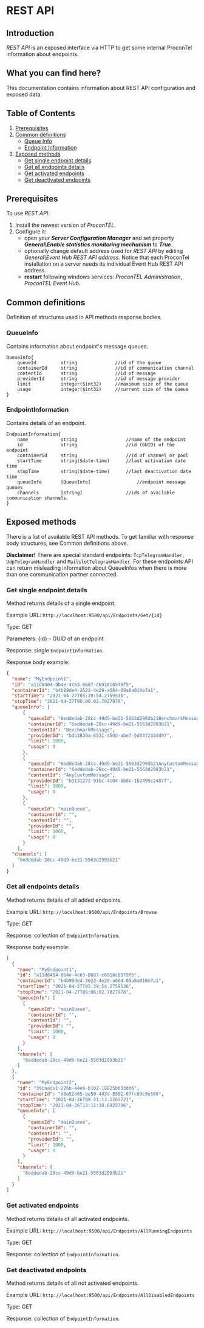 # REST API

## Introduction

_REST API_ is an exposed interface via HTTP to get some internal ProconTel information about endpoints.

## What you can find here?

This documentation contains information about REST API configuration and exposed data. 

## Table of Contents

1. [Prerequisites](#prerequisites)
2. [Common definitions](#common-definitions)
	* [Queue Info](#common-definitions-queueinfo)
	* [Endpoint Information](#common-definitions-endpointinformation)
3. [Exposed methods](#exposed-methods)
	* [Get single endpoint details](#api-method-endpoint-get)
	* [Get all endpoints details](#api-method-endpoints-browse)
	* [Get activated endpoints](#api-method-endpoints-allrunning)
	* [Get deactivated endpoints](#api-method-endpoints-alldisabled)

<div id='prerequisites'/>

## Prerequisites
To use _REST API_: 
1. Install the newest version of _ProconTEL_.
2. Configure it:
	* open your **_Server Configuration Manager_** and set property **_General\Enable statistics monitoring mechanism_** to **_True_**.  
	* optionally change default address used for _REST API_ by editing _General\Event Hub REST API address_. Notice that each ProconTel installation on a server needs its individual Event Hub REST API address.
	* **restart** following windows services: _ProconTEL Administration_, _ProconTEL Event Hub_.  

<div id='exposed-methods'/>

## Common definitions

<div id='common-definitions'/>

Definition of structures used in API methods response bodies.

<div id='common-definitions-queueinfo'/>


### QueueInfo
Contains information about endpoint's message queues.

```
QueueInfo{
	queueId         string				//id of the queue
	containerId     string				//id of communication channel
	contentId       string				//id of message
	providerId      string				//id of message provider
	limit           integer($int32)		//maximum size of the queue
	usage           integer($int32)		//current size of the queue
}
``` 

<div id='common-definitions-endpointinformation'/>

### EndpointInformation
Contains details of an endpoint.

```
EndpointInformation{
	name            string					//name of the endpoint
	id              string					//id (GUID) of the endpoint
	containerId     string					//id of channel or pool
	startTime       string($date-time)		//last activation date time
	stopTime        string($date-time)		//last deactivation date time
	queueInfo       [QueueInfo]					//endpoint message queues
	channels        [string]				//ids of available communication channels
}
```

<div id='exposed-methods'/>

## Exposed methods

There is a list of available REST API methods. 
To get familiar with response body structures, see Common definitions above.


**Disclaimer!**
There are special standard endpoints: `TcpTelegramHandler`, `UdpTelegramHandler` and `MailslotTelegramHandler`. 
For these endpoints API can return misleading information about QueueInfos when there is more than one communication partner connected.

<div id='api-method-endpoint-get'/>

### Get single endpoint details
Method returns details of a single endpoint.

Example URL: `http://localhost:9500/api/Endpoints/Get/{id}`

Type: GET

Parameters: {id} - GUID of an endpoint

Response: single `EndpointInformation`.

Response body example:
```json
{
  "name": "MyEndpoint1",
  "id": "a11d8404-0b4e-4c63-8687-c6918c8579f5",
  "containerId": "b4b99de4-2622-4e29-a664-09a8a010e7a1",
  "startTime": "2021-04-27T05:39:54.2759536",
  "stopTime": "2021-04-27T06:06:02.7027978",
  "queueInfo": [
      {
        "queueId": "6eddedab-28cc-49d9-be21-5563d2993b21BenchmarkMessagebdb3839a-6531-450d-abe7-5d84f233dd97",
        "containerId": "6eddedab-28cc-49d9-be21-5563d2993b21",
        "contentId": "BenchmarkMessage",
        "providerId": "bdb3839a-6531-450d-abe7-5d84f233dd97",
        "limit": 1000,
        "usage": 0
      },
      {
        "queueId": "6eddedab-28cc-49d9-be21-5563d2993b21AnyCustomMessageb3131272-91bc-4c04-bb8c-1b2499c2487f",
        "containerId": "6eddedab-28cc-49d9-be21-5563d2993b21",
        "contentId": "AnyCustomMessage",
        "providerId": "b3131272-91bc-4c04-bb8c-1b2499c2487f",
        "limit": 1000,
        "usage": 0
      },
      {
        "queueId": "mainQueue",
        "containerId": "",
        "contentId": "",
        "providerId": "",
        "limit": 1000,
        "usage": 0
      }
    ],
  "channels": [
    "6eddedab-28cc-49d9-be21-5563d2993b21"
  ]
}
```

<div id='api-method-endpoints-browse'/>

### Get all endpoints details
Method returns details of all added endpoints.

Example URL: `http://localhost:9500/api/Endpoints/Browse`

Type: GET

Response: collection of `EndpointInformation`.

Response body example:
```json
[
  {
    "name": "MyEndpoint1",
    "id": "a11d8404-0b4e-4c63-8687-c6918c8579f5",
    "containerId": "b4b99de4-2622-4e29-a664-09a8a010e7a1",
    "startTime": "2021-04-27T05:39:54.2759536",
    "stopTime": "2021-04-27T06:06:02.7027978",
    "queueInfo": [
      {
        "queueId": "mainQueue",
        "containerId": "",
        "contentId": "",
        "providerId": "",
        "limit": 1000,
        "usage": 0
      }
    ],
    "channels": [
      "6eddedab-28cc-49d9-be21-5563d2993b21"
    ]
  },
  {
    "name": "MyEndpoint2",
    "id": "39caada1-276b-44e6-b102-18825b633dd6",
    "containerId": "d8e52b05-be50-443d-8562-67fc89c9e508",
    "startTime": "2021-04-26T08:21:13.1265721",
    "stopTime": "2021-04-26T13:11:18.0825706",
    "queueInfo": [
      {
        "queueId": "mainQueue",
        "containerId": "",
        "contentId": "",
        "providerId": "",
        "limit": 1000,
        "usage": 0
      }
    ],
    "channels": [
      "6eddedab-28cc-49d9-be21-5563d2993b21"
    ]
  }
]
```

<div id='api-method-endpoints-allrunning'/>

### Get activated endpoints
Method returns details of all activated endpoints.

Example URL: `http://localhost:9500/api/Endpoints/AllRunningEndpoints`

Type: GET

Response: collection of `EndpointInformation`.

<div id='api-method-endpoints-alldisabled'/>

### Get deactivated endpoints
Method returns details of all not activated endpoints.

Example URL: `http://localhost:9500/api/Endpoints/AllDisabledEndpoints`

Type: GET

Response: collection of `EndpointInformation`.

